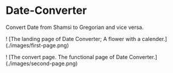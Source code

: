 # Date-Converter

Convert Date from Shamsi to Gregorian and vice versa.

! [The landing page of Date Converter; A flower with a calender.] (./images/first-page.png)

! [The convert page. The functional page of Date Converter.] (./images/second-page.png)
